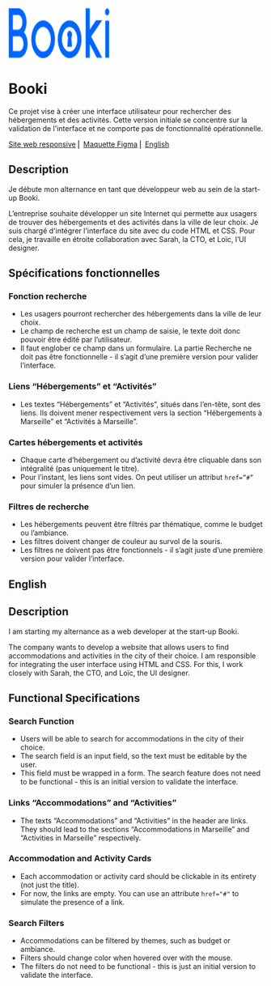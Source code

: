 <img src="images/logo/Booki.png" alt="Logo de Booki" width="200" height="100">

# Booki

Ce projet vise à créer une interface utilisateur pour rechercher des hébergements et des activités. Cette version initiale se concentre sur la validation de l'interface et ne comporte pas de fonctionnalité opérationnelle.


[Site web responsive](https://naofalp.github.io/Booki/) ⎜ [Maquette Figma](https://www.figma.com/design/r9YJyUkpVdrxzBBKGH7reY/Maquettes-Booki-(desktop%2C-mobile%2C-tablette)?node-id=3-0) ⎜ [English](#English)

## Description

Je débute mon alternance en tant que développeur web au sein de la start-up Booki. 

L’entreprise souhaite développer un site Internet qui permette aux usagers de trouver des hébergements et des activités dans la ville de leur choix. Je suis chargé d'intégrer l'interface du site avec du code HTML et CSS. Pour cela, je travaille en étroite collaboration avec Sarah, la CTO, et Loïc, l’UI designer.

## Spécifications fonctionnelles

### Fonction recherche
- Les usagers pourront rechercher des hébergements dans la ville de leur choix.
- Le champ de recherche est un champ de saisie, le texte doit donc pouvoir être édité par l’utilisateur.
- Il faut englober ce champ dans un formulaire. La partie Recherche ne doit pas être fonctionnelle - il s’agit d’une première version pour valider l’interface.

### Liens “Hébergements” et “Activités”
- Les textes “Hébergements” et “Activités”, situés dans l’en-tête, sont des liens. Ils doivent mener respectivement vers la section “Hébergements à Marseille” et “Activités à Marseille”.

### Cartes hébergements et activités
- Chaque carte d’hébergement ou d’activité devra être cliquable dans son intégralité (pas uniquement le titre).
- Pour l’instant, les liens sont vides. On peut utiliser un attribut `href=”#”` pour simuler la présence d’un lien.

### Filtres de recherche
- Les hébergements peuvent être filtrés par thématique, comme le budget ou l’ambiance.
- Les filtres doivent changer de couleur au survol de la souris.
- Les filtres ne doivent pas être fonctionnels - il s’agit juste d’une première version pour valider l’interface.

## English

## Description

I am starting my alternance as a web developer at the start-up Booki.

The company wants to develop a website that allows users to find accommodations and activities in the city of their choice. I am responsible for integrating the user interface using HTML and CSS. For this, I work closely with Sarah, the CTO, and Loïc, the UI designer.

## Functional Specifications


### Search Function
- Users will be able to search for accommodations in the city of their choice.
- The search field is an input field, so the text must be editable by the user.
- This field must be wrapped in a form. The search feature does not need to be functional - this is an initial version to validate the interface.

### Links “Accommodations” and “Activities”
- The texts “Accommodations” and “Activities” in the header are links. They should lead to the sections “Accommodations in Marseille” and “Activities in Marseille” respectively.

### Accommodation and Activity Cards
- Each accommodation or activity card should be clickable in its entirety (not just the title).
- For now, the links are empty. You can use an attribute `href="#"` to simulate the presence of a link.

### Search Filters
- Accommodations can be filtered by themes, such as budget or ambiance.
- Filters should change color when hovered over with the mouse.
- The filters do not need to be functional - this is just an initial version to validate the interface.
